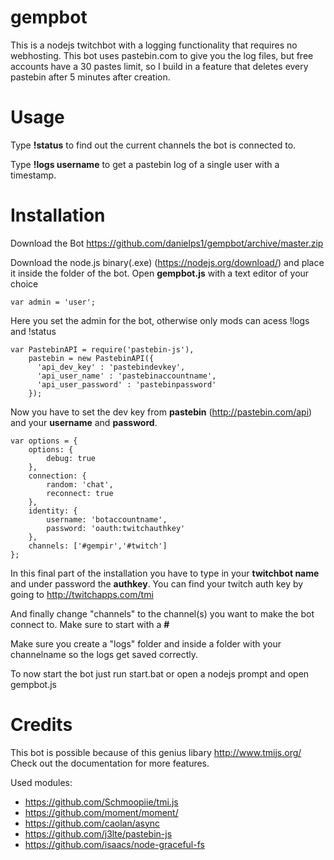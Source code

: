 # gempbot
This is a nodejs twitchbot with a logging functionality that requires no webhosting.
This bot uses pastebin.com to give you the log files, but free accounts have a 30 pastes limit,
so I build in a feature that deletes every pastebin after 5 minutes after creation.

# Usage

Type **!status** to find out the current channels the bot is connected to.

Type **!logs username** to get a pastebin log of a single user with a timestamp.


# Installation
Download the Bot https://github.com/danielps1/gempbot/archive/master.zip

Download the node.js binary(.exe) (https://nodejs.org/download/) and place it inside the folder of the bot.
Open **gempbot.js** with a text editor of your choice


    var admin = 'user';
    
    
Here you set the admin for the bot, otherwise only mods can acess !logs and !status


    var PastebinAPI = require('pastebin-js'),
        pastebin = new PastebinAPI({
          'api_dev_key' : 'pastebindevkey',
          'api_user_name' : 'pastebinaccountname',
          'api_user_password' : 'pastebinpassword'
        });
    
    
Now you have to set the dev key from **pastebin** (http://pastebin.com/api) and your **username** and **password**.

    var options = {
        options: {
            debug: true
        },
        connection: {
            random: 'chat',
            reconnect: true
        },
        identity: {
            username: 'botaccountname',
            password: 'oauth:twitchauthkey'
        },
        channels: ['#gempir','#twitch']
    };
    
In this final part of the installation you have to type in your **twitchbot name** and under password the **authkey**.
You can find your twitch auth key by going to http://twitchapps.com/tmi
  
And finally change "channels" to the channel(s) you want to make the bot connect to.
Make sure to start with a **#**

Make sure you create a "logs" folder and inside a folder with your channelname so the logs get saved correctly.

To now start the bot just run start.bat or open a nodejs prompt and open gempbot.js

# Credits 

This bot is possible because of this genius libary http://www.tmijs.org/
Check out the documentation for more features.

Used modules:
- https://github.com/Schmoopiie/tmi.js
- https://github.com/moment/moment/
- https://github.com/caolan/async
- https://github.com/j3lte/pastebin-js
- https://github.com/isaacs/node-graceful-fs

